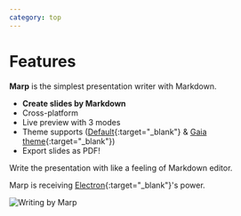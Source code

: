 ```yaml
---
category: top
---
```


<div class="col-xs-12 col-sm-6">
  <div class="post-markdown" markdown="1">

# Features

**Marp** is the simplest presentation writer with Markdown.

- **Create slides by Markdown**
- Cross-platform
- Live preview with 3 modes
- Theme supports ([Default](https://speakerdeck.com/yhatt/marp-basic-example){:target="_blank"} &amp; [Gaia theme](https://speakerdeck.com/yhatt/introducing-marps-gaia-theme){:target="_blank"})
- Export slides as PDF!

Write the presentation with like a feeling of Markdown editor.

Marp is receiving [Electron](http://electron.atom.io/){:target="_blank"}'s power.

</div>
</div>
<div class="col-xs-12 col-sm-6">
  <img src="{{ site.url }}/images/marp-cast.gif" class="post-sub-image" alt="Writing by Marp" style="max-width: 512px;">
</div>